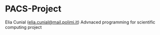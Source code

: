 # PACS-Project

Elia Cunial (elia.cunial@mail.polimi.it) Advnaced programming for scientific computing project
